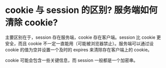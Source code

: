 # cookie 与 session 的区别? 服务端如何清除 cookie?

主要区别在于，session 存在服务端，cookie 存在客户端。session 比 cookie 更安全，而且 cookie 不一定一直能用（可能被浏览器禁止）。服务端可以通过设 cookie 的值为空并设置一个及时的 expires 来清除存在客户端上的 cookie。

cookie 可能会包含一些关键信息，而 session 一般都是一个加密串。